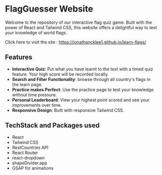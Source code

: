 # FlagGuesser Website

Welcome to the repository of our interactive flag quiz game. Built with the power of React and Tailwind CSS, this website offers a delightful way to test your knowledge of world flags.

Click here to visit the site : https://jonathancklee1.github.io/learn-flags/

## Features

-   **Interactive Quiz**: Put what you have learnt to the test with a timed quiz feature. Your high score will be recorded locally.
-   **Search and Filter Functionality**: browse through all country's flags in the learn page.
-   **Practice makes Perfect**: Use the practice page to test your knowledge without time pressure.
-   **Personal Leaderboard**: View your highest point scored and see your improvements over time.
-   **Responsive Design**: Built with responsive Tailwind CSS.

## TechStack and Packages used

-   React
-   Tailwind CSS
-   RestCountries API
-   React Router
-   react-dropdown
-   shapeDivider.app
-   GSAP for animations

